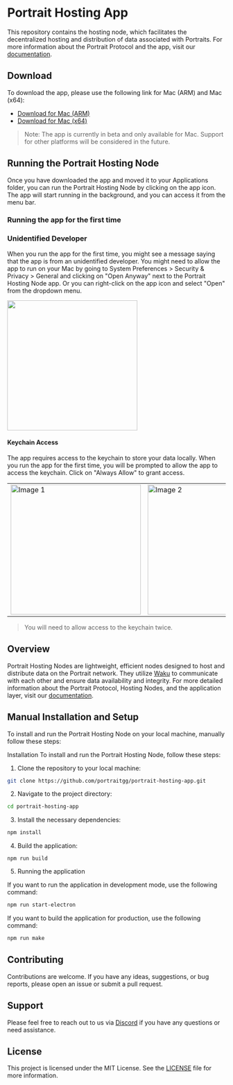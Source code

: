 # Portrait Hosting App

This repository contains the hosting node, which facilitates the decentralized hosting and distribution of data associated with Portraits. For more information about the Portrait Protocol and the app, visit our [documentation](https://learn.portrait.so).

## Download
To download the app, please use the following link for Mac (ARM) and Mac (x64):

- [Download for Mac (ARM)](https://portrait.host/ipfs/bafybeifu53gnzx3kr7246ol7hxbpv43vh42rbgrysklkenzvjrn6awktaq)
- [Download for Mac (x64)](https://portrait.host/ipfs/bafybeicvl5r3k5sgv2sdmshpuogry2mjsy63ivdljtbkhpe6tljhnq6bhi)

> Note: The app is currently in beta and only available for Mac. Support for other platforms will be considered in the future.

## Running the Portrait Hosting Node
Once you have downloaded the app and moved it to your Applications folder, you can run the Portrait Hosting Node by clicking on the app icon. The app will start running in the background, and you can access it from the menu bar.


### Running the app for the first time

### Unidentified Developer
When you run the app for the first time, you might see a message saying that the app is from an unidentified developer. You might need to allow the app to run on your Mac by going to System Preferences > Security & Privacy > General and clicking on "Open Anyway" next to the Portrait Hosting Node app. Or you can right-click on the app icon and select "Open" from the dropdown menu.

<img src="https://portrait.host/ipfs/bafkreigejcjfj7oanbpxhkz5keapw6uekwy5tn2zvisgvmhnqymtdg3pcu" width="300"/>

#### Keychain Access
The app requires access to the keychain to store your data locally. When you run the app for the first time, you will be prompted to allow the app to access the keychain. Click on "Always Allow" to grant access.

<table>
  <tr>
    <td><img src="https://portrait.host/ipfs/bafkreiacgzwe7gj2kiki67vsr5gvmnvkjytqziynconpe2mlxwchrgpxke" alt="Image 1" width="300"/></td>
    <td><img src="https://portrait.host/ipfs/bafkreidt3yd4btt3qsdeza52qh263tk26ui36pbagrxlymz525aur65pru" alt="Image 2" width="300"/></td>
  </tr>
</table>

> You will need to allow access to the keychain twice.

## Overview
Portrait Hosting Nodes are lightweight, efficient nodes designed to host and distribute data on the Portrait network. They utilize [Waku](https://github.com/waku-org/) to communicate with each other and ensure data availability and integrity. For more detailed information about the Portrait Protocol, Hosting Nodes, and the application layer, visit our [documentation](https://learn.portrait.so).


## Manual Installation and Setup

To install and run the Portrait Hosting Node on your local machine, manually follow these steps:

Installation
To install and run the Portrait Hosting Node, follow these steps:

1. Clone the repository to your local machine:
```sh
git clone https://github.com/portraitgg/portrait-hosting-app.git
```

2. Navigate to the project directory:
```sh
cd portrait-hosting-app
```

3. Install the necessary dependencies:
```sh
npm install
```

4. Build the application:
```
npm run build
```

5. Running the application

If you want to run the application in development mode, use the following command:
```sh
npm run start-electron
```

If you want to build the application for production, use the following command:
```sh
npm run make
```

## Contributing

Contributions are welcome. If you have any ideas, suggestions, or bug reports, please open an issue or submit a pull request.

## Support
Please feel free to reach out to us via [Discord](https://discord.portrait.so) if you have any questions or need assistance.

## License

This project is licensed under the MIT License. See the [LICENSE](LICENSE) file for more information.
